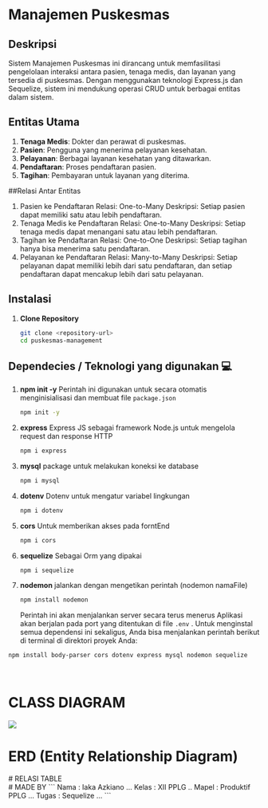 # Manajemen Puskesmas

## Deskripsi
Sistem Manajemen Puskesmas ini dirancang untuk memfasilitasi pengelolaan interaksi antara pasien, tenaga medis, dan layanan yang tersedia di puskesmas. Dengan menggunakan teknologi Express.js dan Sequelize, sistem ini mendukung operasi CRUD untuk berbagai entitas dalam sistem.

## Entitas Utama
1. **Tenaga Medis**: Dokter dan perawat di puskesmas.
2. **Pasien**: Pengguna yang menerima pelayanan kesehatan.
3. **Pelayanan**: Berbagai layanan kesehatan yang ditawarkan.
4. **Pendaftaran**: Proses pendaftaran pasien.
5. **Tagihan**: Pembayaran untuk layanan yang diterima.

##Relasi Antar Entitas
1. Pasien ke Pendaftaran
Relasi: One-to-Many
Deskripsi: Setiap pasien dapat memiliki satu atau lebih pendaftaran.
2. Tenaga Medis ke Pendaftaran
Relasi: One-to-Many
Deskripsi: Setiap tenaga medis dapat menangani satu atau lebih pendaftaran.
3. Tagihan ke Pendaftaran
Relasi: One-to-One
Deskripsi: Setiap tagihan hanya bisa menerima satu pendaftaran.
4. Pelayanan ke Pendaftaran
Relasi: Many-to-Many
Deskripsi: Setiap pelayanan dapat memiliki lebih dari satu pendaftaran, dan setiap pendaftaran dapat mencakup lebih dari satu pelayanan.

## Instalasi
1. **Clone Repository**
   ```bash
   git clone <repository-url>
   cd puskesmas-management
## Dependecies / Teknologi yang digunakan 💻
1. **npm init -y**
    Perintah ini digunakan untuk secara otomatis menginisialisasi dan membuat file `package.json`
    ```bash
    npm init -y
    ```
2. **express**
    Express JS sebagai framework Node.js untuk mengelola request dan response HTTP
    ```bash
   npm i express
    ```
3. **mysql**
    package untuk melakukan koneksi ke database
    ```bash
    npm i mysql
    ```
4. **dotenv**
    Dotenv untuk mengatur variabel lingkungan
    ```bash
    npm i dotenv
    ```
5. **cors**
    Untuk memberikan akses pada forntEnd
    ```bash
    npm i cors
    ```
6. **sequelize**
    Sebagai Orm yang dipakai
    ```bash
    npm i sequelize
    ```
7. **nodemon**
    jalankan dengan mengetikan perintah (nodemon namaFile)
    ```bash
    npm install nodemon
    ```
    Perintah ini akan menjalankan server secara terus menerus
    Aplikasi akan berjalan pada port yang ditentukan di file `.env` .
Untuk menginstal semua dependensi ini sekaligus, Anda bisa menjalankan perintah berikut di terminal di direktori proyek Anda:
```bash
npm install body-parser cors dotenv express mysql nodemon sequelize
```
<br>
    
# CLASS DIAGRAM 
<img src="./img/Class_Diagram.png">
 
# ERD (Entity Relationship Diagram) 
<img src="">
<br>
# RELASI TABLE
<img src="">
<br>
# MADE BY 
```
Nama : Iaka Azkiano ...
Kelas : XII PPLG .. 
Mapel : Produktif PPLG ...
Tugas : Sequelize ...
```
